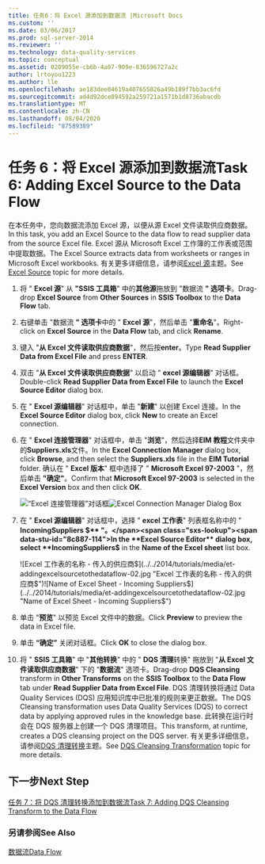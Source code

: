 ```yaml
---
title: 任务6：将 Excel 源添加到数据流 |Microsoft Docs
ms.custom: ''
ms.date: 03/06/2017
ms.prod: sql-server-2014
ms.reviewer: ''
ms.technology: data-quality-services
ms.topic: conceptual
ms.assetid: 0209055e-cb6b-4a07-909e-836596727a2c
author: lrtoyou1223
ms.author: lle
ms.openlocfilehash: ae183dee04619a407655026a49b189f7bb3ac6fd
ms.sourcegitcommit: ad4d92dce894592a259721a1571b1d8736abacdb
ms.translationtype: MT
ms.contentlocale: zh-CN
ms.lasthandoff: 08/04/2020
ms.locfileid: "87589389"
---
```

# <a name="task-6-adding-excel-source-to-the-data-flow"></a><span data-ttu-id="8c887-102">任务 6：将 Excel 源添加到数据流</span><span class="sxs-lookup"><span data-stu-id="8c887-102">Task 6: Adding Excel Source to the Data Flow</span></span>
  <span data-ttu-id="8c887-103">在本任务中，您向数据流添加 Excel 源，以便从源 Excel 文件读取供应商数据。</span><span class="sxs-lookup"><span data-stu-id="8c887-103">In this task, you add an Excel Source to the data flow to read supplier data from the source Excel file.</span></span> <span data-ttu-id="8c887-104">Excel 源从 Microsoft Excel 工作簿的工作表或范围中提取数据。</span><span class="sxs-lookup"><span data-stu-id="8c887-104">The Excel Source extracts data from worksheets or ranges in Microsoft Excel workbooks.</span></span> <span data-ttu-id="8c887-105">有关更多详细信息，请参阅[Excel 源](../integration-services/data-flow/excel-source.md)主题。</span><span class="sxs-lookup"><span data-stu-id="8c887-105">See [Excel Source](../integration-services/data-flow/excel-source.md) topic for more details.</span></span>

1.  <span data-ttu-id="8c887-106">将 " **Excel 源**" 从 **"SSIS 工具箱**" 中的**其他源**拖放到 "数据流 **" 选项卡**。</span><span class="sxs-lookup"><span data-stu-id="8c887-106">Drag-drop **Excel Source** from **Other Sources** in **SSIS Toolbox** to the **Data Flow** tab.</span></span>

2.  <span data-ttu-id="8c887-107">右键单击 "数据流 **" 选项卡**中的 " **Excel 源**"，然后单击 "**重命名**"。</span><span class="sxs-lookup"><span data-stu-id="8c887-107">Right-click on **Excel Source** in the **Data Flow** tab, and click **Rename**.</span></span>

3.  <span data-ttu-id="8c887-108">键入 "**从 Excel 文件读取供应商数据**"，然后按**enter**。</span><span class="sxs-lookup"><span data-stu-id="8c887-108">Type **Read Supplier Data from Excel File** and press **ENTER**.</span></span>

4.  <span data-ttu-id="8c887-109">双击 "**从 Excel 文件读取供应商数据**" 以启动 " **excel 源编辑器**" 对话框。</span><span class="sxs-lookup"><span data-stu-id="8c887-109">Double-click **Read Supplier Data from Excel File** to launch the **Excel Source Editor** dialog box.</span></span>

5.  <span data-ttu-id="8c887-110">在 " **Excel 源编辑器**" 对话框中，单击 "**新建**" 以创建 Excel 连接。</span><span class="sxs-lookup"><span data-stu-id="8c887-110">In the **Excel Source Editor** dialog box, click **New** to create an Excel connection.</span></span>

6.  <span data-ttu-id="8c887-111">在 " **Excel 连接管理器**" 对话框中，单击 "**浏览**"，然后选择**EIM 教程**文件夹中的**Suppliers.xls**文件。</span><span class="sxs-lookup"><span data-stu-id="8c887-111">In the **Excel Connection Manager** dialog box, click **Browse**, and then select the **Suppliers.xls** file in the **EIM Tutorial** folder.</span></span> <span data-ttu-id="8c887-112">确认在 " **Excel 版本**" 框中选择了 " **Microsoft Excel 97-2003** "，然后单击 **"确定"**。</span><span class="sxs-lookup"><span data-stu-id="8c887-112">Confirm that **Microsoft Excel 97-2003** is selected in the **Excel Version** box and then click **OK**.</span></span>

     <span data-ttu-id="8c887-113">![“Excel 连接管理器”对话框](../../2014/tutorials/media/et-addingexcelsourcetothedataflow-01.jpg "“Excel 连接管理器”对话框")</span><span class="sxs-lookup"><span data-stu-id="8c887-113">![Excel Connection Manager Dialog Box](../../2014/tutorials/media/et-addingexcelsourcetothedataflow-01.jpg "Excel Connection Manager Dialog Box")</span></span>

7.  <span data-ttu-id="8c887-114">在 " **Excel 源编辑器**" 对话框中，选择 " **excel 工作表**" 列表框名称中的 " **IncomingSuppliers $** "。</span><span class="sxs-lookup"><span data-stu-id="8c887-114">In the **Excel Source Editor** dialog box, select **IncomingSuppliers$** in the **Name of the Excel sheet** list box.</span></span>

     <span data-ttu-id="8c887-115">![Excel 工作表的名称 - 传入的供应商$](../../2014/tutorials/media/et-addingexcelsourcetothedataflow-02.jpg "Excel 工作表的名称 - 传入的供应商$")</span><span class="sxs-lookup"><span data-stu-id="8c887-115">![Name of Excel Sheet - Incoming Suppliers$](../../2014/tutorials/media/et-addingexcelsourcetothedataflow-02.jpg "Name of Excel Sheet - Incoming Suppliers$")</span></span>

8.  <span data-ttu-id="8c887-116">单击 "**预览**" 以预览 Excel 文件中的数据。</span><span class="sxs-lookup"><span data-stu-id="8c887-116">Click **Preview** to preview the data in Excel file.</span></span>

9. <span data-ttu-id="8c887-117">单击 **“确定”** 关闭对话框。</span><span class="sxs-lookup"><span data-stu-id="8c887-117">Click **OK** to close the dialog box.</span></span>

10. <span data-ttu-id="8c887-118">将 " **SSIS 工具箱**" 中 "**其他转换**" 中的 " **DQS 清理**转换" 拖放到 "**从 Excel 文件读取供应商数据**" 下的 "**数据流**" 选项卡。</span><span class="sxs-lookup"><span data-stu-id="8c887-118">Drag-drop **DQS Cleansing** transform in **Other Transforms** on the **SSIS Toolbox** to the **Data Flow** tab under **Read Supplier Data from Excel File**.</span></span> <span data-ttu-id="8c887-119">DQS 清理转换将通过 Data Quality Services (DQS) 应用知识库中已批准的规则来更正数据。</span><span class="sxs-lookup"><span data-stu-id="8c887-119">The DQS Cleansing transformation uses Data Quality Services (DQS) to correct data by applying approved rules in the knowledge base.</span></span> <span data-ttu-id="8c887-120">此转换在运行时会在 DQS 服务器上创建一个 DQS 清理项目。</span><span class="sxs-lookup"><span data-stu-id="8c887-120">This transform, at runtime, creates a DQS cleansing project on the DQS server.</span></span> <span data-ttu-id="8c887-121">有关更多详细信息，请参阅[DQS 清理转换](https://msdn.microsoft.com/library/ee677619.aspx)主题。</span><span class="sxs-lookup"><span data-stu-id="8c887-121">See [DQS Cleansing Transformation](https://msdn.microsoft.com/library/ee677619.aspx) topic for more details.</span></span>

## <a name="next-step"></a><span data-ttu-id="8c887-122">下一步</span><span class="sxs-lookup"><span data-stu-id="8c887-122">Next Step</span></span>

[<span data-ttu-id="8c887-123">任务 7：将 DQS 清理转换添加到数据流</span><span class="sxs-lookup"><span data-stu-id="8c887-123">Task 7: Adding DQS Cleansing Transform to the Data Flow</span></span>](task-7-adding-dqs-cleansing-transform-to-the-data-flow.md)

### <a name="see-also"></a><span data-ttu-id="8c887-124">另请参阅</span><span class="sxs-lookup"><span data-stu-id="8c887-124">See Also</span></span>

[<span data-ttu-id="8c887-125">数据流</span><span class="sxs-lookup"><span data-stu-id="8c887-125">Data Flow</span></span>](../integration-services/data-flow/data-flow.md)
